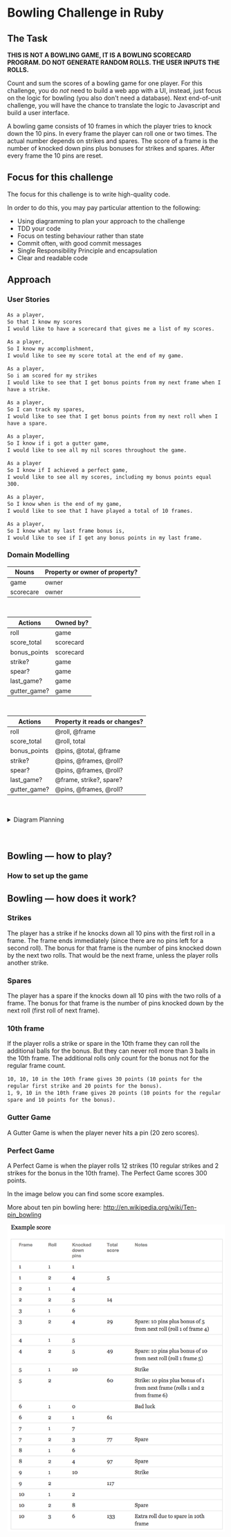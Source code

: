 Bowling Challenge in Ruby
=================
## The Task

**THIS IS NOT A BOWLING GAME, IT IS A BOWLING SCORECARD PROGRAM. DO NOT GENERATE RANDOM ROLLS. THE USER INPUTS THE ROLLS.**

Count and sum the scores of a bowling game for one player. For this challenge, you do _not_ need to build a web app with a UI, instead, just focus on the logic for bowling (you also don't need a database). Next end-of-unit challenge, you will have the chance to translate the logic to Javascript and build a user interface.

A bowling game consists of 10 frames in which the player tries to knock down the 10 pins. In every frame the player can roll one or two times. The actual number depends on strikes and spares. The score of a frame is the number of knocked down pins plus bonuses for strikes and spares. After every frame the 10 pins are reset.

## Focus for this challenge
The focus for this challenge is to write high-quality code.

In order to do this, you may pay particular attention to the following:
* Using diagramming to plan your approach to the challenge
* TDD your code
* Focus on testing behaviour rather than state
* Commit often, with good commit messages
* Single Responsibility Principle and encapsulation
* Clear and readable code

## Approach

### User Stories
```
As a player,
So that I know my scores
I would like to have a scorecard that gives me a list of my scores.
```
```
As a player, 
So I know my accomplishment, 
I would like to see my score total at the end of my game.
```
```
As a player, 
So i am scored for my strikes
I would like to see that I get bonus points from my next frame when I have a strike.
```
```
As a player, 
So I can track my spares, 
I would like to see that I get bonus points from my next roll when I have a spare.
```
```
As a player, 
So I know if i got a gutter game, 
I would like to see all my nil scores throughout the game.
```
```
As a player
So I know if I achieved a perfect game,
I would like to see all my scores, including my bonus points equal 300.
```
```
As a player, 
So I know when is the end of my game, 
I would like to see that I have played a total of 10 frames. 
```
```
As a player,
So I know what my last frame bonus is, 
I would like to see if I get any bonus points in my last frame. 
```

### Domain Modelling

Nouns | Property or owner of property? |
---------|----------|
 game | owner | 
 scorecare | owner | 

<br>

| Actions  | Owned by?  |
|--------- |----------- |
|roll | game |
|score_total |  scorecard|
|bonus_points | scorecard|
|strike? | game |
|spear? | game |
|last_game? | game|
|gutter_game? | game|

<br>



|Actions     | Property it reads or changes?    |
|--------- | ----------- |
|roll | @roll, @frame |
|score_total | @roll, total|
|bonus_points | @pins, @total, @frame |
|strike? | @pins, @frames, @roll? |
|spear? | @pins, @frames, @roll?  |
|last_game? | @frame, strike?, spare? |
|gutter_game? | @pins, @frames, @roll? |

<br>
<br>

<details>
<summary> Diagram Planning </summary>
<br>
<img src="/images/bowling_ruby_diagram.png">
</details>

<br>
<br>

## Bowling — how to play?

### How to set up the game




## Bowling — how does it work?

### Strikes

The player has a strike if he knocks down all 10 pins with the first roll in a frame. The frame ends immediately (since there are no pins left for a second roll). The bonus for that frame is the number of pins knocked down by the next two rolls. That would be the next frame, unless the player rolls another strike.

### Spares

The player has a spare if the knocks down all 10 pins with the two rolls of a frame. The bonus for that frame is the number of pins knocked down by the next roll (first roll of next frame).

### 10th frame

If the player rolls a strike or spare in the 10th frame they can roll the additional balls for the bonus. But they can never roll more than 3 balls in the 10th frame. The additional rolls only count for the bonus not for the regular frame count.

    10, 10, 10 in the 10th frame gives 30 points (10 points for the regular first strike and 20 points for the bonus).
    1, 9, 10 in the 10th frame gives 20 points (10 points for the regular spare and 10 points for the bonus).

### Gutter Game

A Gutter Game is when the player never hits a pin (20 zero scores).

### Perfect Game

A Perfect Game is when the player rolls 12 strikes (10 regular strikes and 2 strikes for the bonus in the 10th frame). The Perfect Game scores 300 points.

In the image below you can find some score examples.

More about ten pin bowling here: http://en.wikipedia.org/wiki/Ten-pin_bowling

![Ten Pin Score Example](images/example_ten_pin_scoring.png)